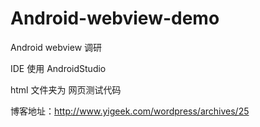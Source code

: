 # Android-webview-demo
Android webview 调研

IDE 使用 AndroidStudio<br>

html 文件夹为 网页测试代码

博客地址：http://www.yigeek.com/wordpress/archives/25
